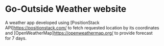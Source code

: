 # Go-Outside Weather website

A weather app developed using [PositionStack API]https://positionstack.com/ to fetch requested location by its coordinates and [OpenWeatherMap]https://openweathermap.org/ to provide forecast for 7 days.

